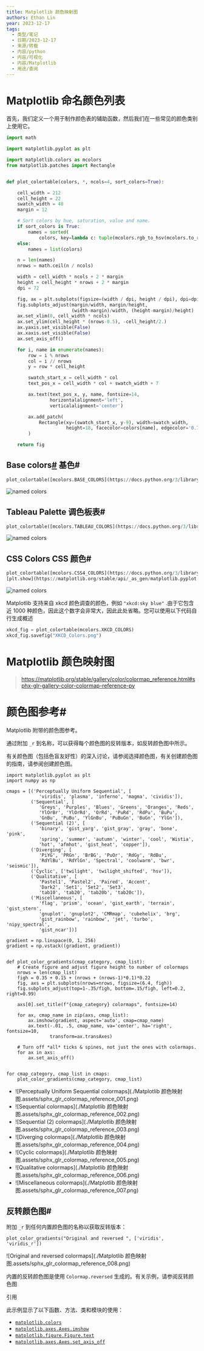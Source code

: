 ```yaml
---
title: Matplotlib 颜色映射图
authors: Ethan Lin
year: 2023-12-17
tags:
  - 类型/笔记
  - 日期/2023-12-17
  - 来源/转载
  - 内容/python
  - 内容/可视化
  - 内容/Matplotlib
  - 用途/查阅
---
```



# Matplotlib 命名颜色列表

首先，我们定义一个用于制作颜色表的辅助函数，然后我们在一些常见的颜色类别上使用它。

```python
import math

import matplotlib.pyplot as plt

import matplotlib.colors as mcolors
from matplotlib.patches import Rectangle


def plot_colortable(colors, *, ncols=4, sort_colors=True):

    cell_width = 212
    cell_height = 22
    swatch_width = 48
    margin = 12

    # Sort colors by hue, saturation, value and name.
    if sort_colors is True:
        names = sorted(
            colors, key=lambda c: tuple(mcolors.rgb_to_hsv(mcolors.to_rgb(c))))
    else:
        names = list(colors)

    n = len(names)
    nrows = math.ceil(n / ncols)

    width = cell_width * ncols + 2 * margin
    height = cell_height * nrows + 2 * margin
    dpi = 72

    fig, ax = plt.subplots(figsize=(width / dpi, height / dpi), dpi=dpi)
    fig.subplots_adjust(margin/width, margin/height,
                        (width-margin)/width, (height-margin)/height)
    ax.set_xlim(0, cell_width * ncols)
    ax.set_ylim(cell_height * (nrows-0.5), -cell_height/2.)
    ax.yaxis.set_visible(False)
    ax.xaxis.set_visible(False)
    ax.set_axis_off()

    for i, name in enumerate(names):
        row = i % nrows
        col = i // nrows
        y = row * cell_height

        swatch_start_x = cell_width * col
        text_pos_x = cell_width * col + swatch_width + 7

        ax.text(text_pos_x, y, name, fontsize=14,
                horizontalalignment='left',
                verticalalignment='center')

        ax.add_patch(
            Rectangle(xy=(swatch_start_x, y-9), width=swatch_width,
                      height=18, facecolor=colors[name], edgecolor='0.7')
        )

    return fig
```



## Base colors[#](https://matplotlib.org/stable/gallery/color/named_colors.html#base-colors "Link to this heading") 基色#

```python
plot_colortable([mcolors.BASE_COLORS](https://docs.python.org/3/library/stdtypes.html#dict "builtins.dict"), ncols=3, sort_colors=False)
```



![named colors](https://matplotlib.org/stable/_images/sphx_glr_named_colors_001.png)

## Tableau Palette[](https://matplotlib.org/stable/gallery/color/named_colors.html#tableau-palette "Link to this heading") 调色板表#

```python
plot_colortable([mcolors.TABLEAU_COLORS](https://docs.python.org/3/library/stdtypes.html#dict "builtins.dict"), ncols=2, sort_colors=False)
```



![named colors](https://matplotlib.org/stable/_images/sphx_glr_named_colors_002.png)

## CSS Colors[](https://matplotlib.org/stable/gallery/color/named_colors.html#css-colors "Link to this heading") CSS 颜色#

```python
plot_colortable([mcolors.CSS4_COLORS](https://docs.python.org/3/library/stdtypes.html#dict "builtins.dict"))
[plt.show](https://matplotlib.org/stable/api/_as_gen/matplotlib.pyplot.show.html#matplotlib.pyplot.show "matplotlib.pyplot.show")()
```



![named colors](https://matplotlib.org/stable/_images/sphx_glr_named_colors_003.png)



Matplotlib 支持来自 xkcd 颜色调查的颜色，例如 `"xkcd:sky blue"` .由于它包含近 1000 种颜色，因此这个数字会非常大，因此此处省略。您可以使用以下代码自行生成概述

```python
xkcd_fig = plot_colortable(mcolors.XKCD_COLORS)
xkcd_fig.savefig("XKCD_Colors.png")
```





# Matplotlib 颜色映射图

> https://matplotlib.org/stable/gallery/color/colormap_reference.html#sphx-glr-gallery-color-colormap-reference-py



# 颜色图参考#

Matplotlib 附带的颜色图参考。

通过附加 `_r` 到名称，可以获得每个颜色图的反转版本，如反转颜色图中所示。

有关颜色图（包括色盲友好性）的深入讨论，请参阅选择颜色图，有关创建颜色图的指南，请参阅创建颜色图。

```
import matplotlib.pyplot as plt
import numpy as np

cmaps = [('Perceptually Uniform Sequential', [
            'viridis', 'plasma', 'inferno', 'magma', 'cividis']),
         ('Sequential', [
            'Greys', 'Purples', 'Blues', 'Greens', 'Oranges', 'Reds',
            'YlOrBr', 'YlOrRd', 'OrRd', 'PuRd', 'RdPu', 'BuPu',
            'GnBu', 'PuBu', 'YlGnBu', 'PuBuGn', 'BuGn', 'YlGn']),
         ('Sequential (2)', [
            'binary', 'gist_yarg', 'gist_gray', 'gray', 'bone', 'pink',
            'spring', 'summer', 'autumn', 'winter', 'cool', 'Wistia',
            'hot', 'afmhot', 'gist_heat', 'copper']),
         ('Diverging', [
            'PiYG', 'PRGn', 'BrBG', 'PuOr', 'RdGy', 'RdBu',
            'RdYlBu', 'RdYlGn', 'Spectral', 'coolwarm', 'bwr', 'seismic']),
         ('Cyclic', ['twilight', 'twilight_shifted', 'hsv']),
         ('Qualitative', [
            'Pastel1', 'Pastel2', 'Paired', 'Accent',
            'Dark2', 'Set1', 'Set2', 'Set3',
            'tab10', 'tab20', 'tab20b', 'tab20c']),
         ('Miscellaneous', [
            'flag', 'prism', 'ocean', 'gist_earth', 'terrain', 'gist_stern',
            'gnuplot', 'gnuplot2', 'CMRmap', 'cubehelix', 'brg',
            'gist_rainbow', 'rainbow', 'jet', 'turbo', 'nipy_spectral',
            'gist_ncar'])]

gradient = np.linspace(0, 1, 256)
gradient = np.vstack((gradient, gradient))


def plot_color_gradients(cmap_category, cmap_list):
    # Create figure and adjust figure height to number of colormaps
    nrows = len(cmap_list)
    figh = 0.35 + 0.15 + (nrows + (nrows-1)*0.1)*0.22
    fig, axs = plt.subplots(nrows=nrows, figsize=(6.4, figh))
    fig.subplots_adjust(top=1-.35/figh, bottom=.15/figh, left=0.2, right=0.99)

    axs[0].set_title(f"{cmap_category} colormaps", fontsize=14)

    for ax, cmap_name in zip(axs, cmap_list):
        ax.imshow(gradient, aspect='auto', cmap=cmap_name)
        ax.text(-.01, .5, cmap_name, va='center', ha='right', fontsize=10,
                transform=ax.transAxes)

    # Turn off *all* ticks & spines, not just the ones with colormaps.
    for ax in axs:
        ax.set_axis_off()


for cmap_category, cmap_list in cmaps:
    plot_color_gradients(cmap_category, cmap_list)
```



- ![Perceptually Uniform Sequential colormaps](./Matplotlib 颜色映射图.assets/sphx_glr_colormap_reference_001.png)
- ![Sequential colormaps](./Matplotlib 颜色映射图.assets/sphx_glr_colormap_reference_002.png)
- ![Sequential (2) colormaps](./Matplotlib 颜色映射图.assets/sphx_glr_colormap_reference_003.png)
- ![Diverging colormaps](./Matplotlib 颜色映射图.assets/sphx_glr_colormap_reference_004.png)
- ![Cyclic colormaps](./Matplotlib 颜色映射图.assets/sphx_glr_colormap_reference_005.png)
- ![Qualitative colormaps](./Matplotlib 颜色映射图.assets/sphx_glr_colormap_reference_006.png)
- ![Miscellaneous colormaps](./Matplotlib 颜色映射图.assets/sphx_glr_colormap_reference_007.png)



##  反转颜色图#

附加 `_r` 到任何内置颜色图的名称以获取反转版本：

```
plot_color_gradients("Original and reversed ", ['viridis', 'viridis_r'])
```



![Original and reversed  colormaps](./Matplotlib 颜色映射图.assets/sphx_glr_colormap_reference_008.png)

内置的反转颜色图是使用 `Colormap.reversed` 生成的。有关示例，请参阅反转颜色图

 引用

此示例显示了以下函数、方法、类和模块的使用：

- [`matplotlib.colors`](https://matplotlib.org/stable/api/colors_api.html#module-matplotlib.colors)
- [`matplotlib.axes.Axes.imshow`](https://matplotlib.org/stable/api/_as_gen/matplotlib.axes.Axes.imshow.html#matplotlib.axes.Axes.imshow)
- [`matplotlib.figure.Figure.text`](https://matplotlib.org/stable/api/figure_api.html#matplotlib.figure.Figure.text)
- [`matplotlib.axes.Axes.set_axis_off`](https://matplotlib.org/stable/api/_as_gen/matplotlib.axes.Axes.set_axis_off.html#matplotlib.axes.Axes.set_axis_off)
